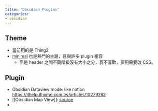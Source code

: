 ```yaml
---
title: "Obsidian Plugins"
categories:
- obsidian
---
```

## Theme
- 當前用的是 Thing2
- [minimal](https://minimal.guide/Home) 也是熱門的主題，且與許多 plugin 相容
	- 但是 header 之間不同階級沒有大小之分，我不喜歡，要用需要改 CSS。



## Plugin
- Obsidian Dataview mode: like notion https://ithelp.ithome.com.tw/articles/10279262
- [[Obsidian Map View]]: [source](https://github.com/esm7/obsidian-map-view#intro)
- 
